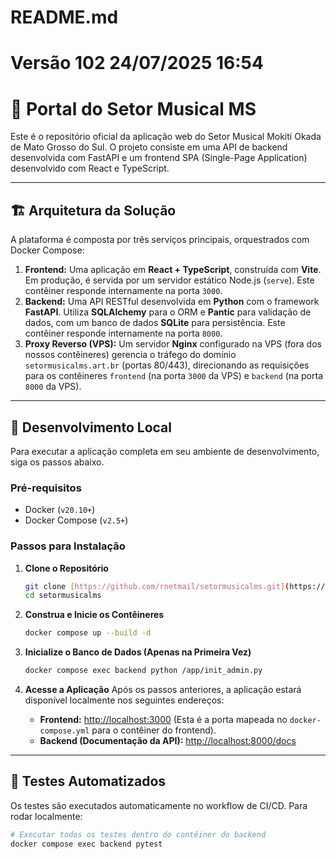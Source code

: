 # README.md
# Versão 102 24/07/2025 16:54

# 🎵 Portal do Setor Musical MS

Este é o repositório oficial da aplicação web do Setor Musical Mokiti Okada de Mato Grosso do Sul. O projeto consiste em uma API de backend desenvolvida com FastAPI e um frontend SPA (Single-Page Application) desenvolvido com React e TypeScript.

---

## 🏗️ Arquitetura da Solução

A plataforma é composta por três serviços principais, orquestrados com Docker Compose:

1.  **Frontend:** Uma aplicação em **React + TypeScript**, construída com **Vite**. Em produção, é servida por um servidor estático Node.js (`serve`). Este contêiner responde internamente na porta `3000`.
2.  **Backend:** Uma API RESTful desenvolvida em **Python** com o framework **FastAPI**. Utiliza **SQLAlchemy** para o ORM e **Pantic** para validação de dados, com um banco de dados **SQLite** para persistência. Este contêiner responde internamente na porta `8000`.
3.  **Proxy Reverso (VPS):** Um servidor **Nginx** configurado na VPS (fora dos nossos contêineres) gerencia o tráfego do domínio `setormusicalms.art.br` (portas 80/443), direcionando as requisições para os contêineres `frontend` (na porta `3000` da VPS) e `backend` (na porta `8000` da VPS).

---

## 🚀 Desenvolvimento Local

Para executar a aplicação completa em seu ambiente de desenvolvimento, siga os passos abaixo.

### Pré-requisitos
- Docker (`v20.10+`)
- Docker Compose (`v2.5+`)

### Passos para Instalação
1.  **Clone o Repositório**
    ```bash
    git clone [https://github.com/rnetmail/setormusicalms.git](https://github.com/rnetmail/setormusicalms.git)
    cd setormusicalms
    ```

2.  **Construa e Inicie os Contêineres**
    ```bash
    docker compose up --build -d
    ```

3.  **Inicialize o Banco de Dados (Apenas na Primeira Vez)**
    ```bash
    docker compose exec backend python /app/init_admin.py
    ```

4.  **Acesse a Aplicação**
    Após os passos anteriores, a aplicação estará disponível localmente nos seguintes endereços:
    -   **Frontend:** [http://localhost:3000](http://localhost:3000) (Esta é a porta mapeada no `docker-compose.yml` para o contêiner do frontend).
    -   **Backend (Documentação da API):** [http://localhost:8000/docs](http://localhost:8000/docs)

---

## 🧪 Testes Automatizados

Os testes são executados automaticamente no workflow de CI/CD. Para rodar localmente:

```bash
# Executar todos os testes dentro do contêiner do backend
docker compose exec backend pytest
